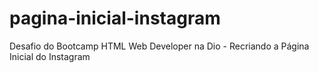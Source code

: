 # pagina-inicial-instagram
Desafio do Bootcamp HTML Web Developer na Dio - Recriando a Página Inicial do Instagram

